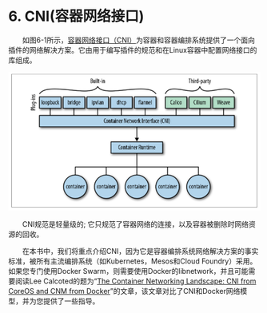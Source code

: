 # 6. CNI(容器网络接口)

&emsp;&emsp;如图6-1所示，[容器网络接口（CNI）](https://github.com/containernetworking/cni)为容器和容器编排系统提供了一个面向插件的网络解决方案。它由用于编写插件的规范和在Linux容器中配置网络接口的库组成。

![图6-1 CNI插件](../images/6-1.png)

&emsp;&emsp;CNI规范是轻量级的; 它只规范了容器网络的连接，以及容器被删除时网络资源的回收。

&emsp;&emsp;在本书中，我们将重点介绍CNI，因为它是容器编排系统网络解决方案的事实标准，被所有主流编排系统（如Kubernetes，Mesos和Cloud Foundry）采用。如果您专门使用Docker Swarm，则需要使用Docker的libnetwork，并且可能需要阅读Lee Calcoted的题为“[The Container Networking Landscape: CNI from CoreOS and CNM from Docker](https://thenewstack.io/container-networking-landscape-cni-coreos-cnm-docker/)”的文章，该文章对比了CNI和Docker网络模型，并为您提供了一些指导。